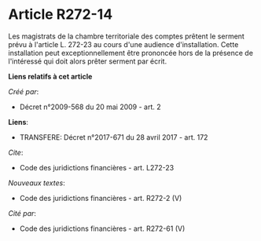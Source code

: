 # Article R272-14

Les magistrats de la chambre territoriale des comptes prêtent le serment prévu à l'article L. 272-23 au cours d'une audience
d'installation. Cette installation peut exceptionnellement être prononcée hors de la présence de l'intéressé qui doit alors
prêter serment par écrit.

**Liens relatifs à cet article**

_Créé par_:

  - Décret n°2009-568 du 20 mai 2009 - art. 2

**Liens**:

  - TRANSFERE: Décret n°2017-671 du 28 avril 2017 - art. 172

_Cite_:

  - Code des juridictions financières - art. L272-23

_Nouveaux textes_:

  - Code des juridictions financières - art. R272-2 (V)

_Cité par_:

  - Code des juridictions financières - art. R272-61 (V)
